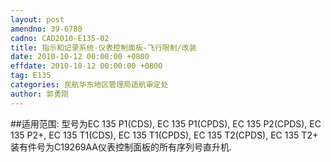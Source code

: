 ```yaml
---
layout: post
amendno: 39-6780
cadno: CAD2010-E135-02
title: 指示和记录系统-仪表控制面板-飞行限制/改装
date: 2010-10-12 00:00:00 +0800
effdate: 2010-10-12 00:00:00 +0800
tag: E135
categories: 民航华东地区管理局适航审定处
author: 郭勇刚
---
```


##适用范围:
型号为EC 135 P1(CDS), EC 135 P1(CPDS), EC 135 P2(CPDS), EC 135 P2+, EC 135 T1(CDS), EC 135 T1(CPDS), EC 135 T2(CPDS), EC 135 T2+ 装有件号为C19269AA仪表控制面板的所有序列号直升机.


